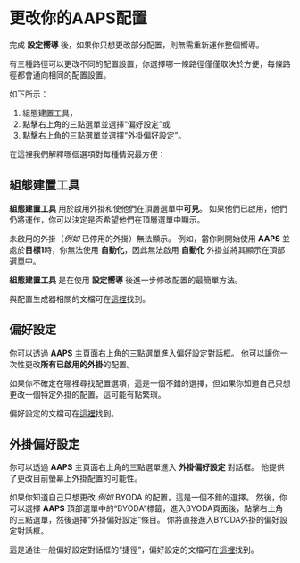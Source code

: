 # 更改你的AAPS配置

完成 **設定嚮導** 後，如果你只想更改部分配置，則無需重新運作整個嚮導。

有三種路徑可以更改不同的配置設置，你選擇哪一條路徑僅僅取決於方便，每條路徑都會通向相同的配置設置。

如下所示：

1. 組態建置工具，
2. 點擊右上角的三點選單並選擇“偏好設定”或
3. 點擊右上角的三點選單並選擇“外掛偏好設定”。

在這裡我們解釋哪個選項對每種情況最方便：

## 組態建置工具

**組態建置工具** 用於啟用外掛和使他們在頂層選單中**可見**。 如果他們已啟用，他們仍將運作，你可以決定是否希望他們在頂層選單中顯示。

未啟用的外掛（_例如_ 已停用的外掛）無法顯示。 例如，當你剛開始使用 **AAPS** 並處於**目標1**時，你無法使用 **自動化**，因此無法啟用 **自動化** 外掛並將其顯示在頂部選單中。

**組態建置工具** 是在使用 **設定嚮導** 後進一步修改配置的最簡單方法。

與配置生成器相關的文檔可在[這裡](../SettingUpAaps/ConfigBuilder.md)找到。

## 偏好設定

你可以透過 **AAPS** 主頁面右上角的三點選單進入偏好設定對話框。 他可以讓你一次性更改**所有已啟用的外掛**的配置。

如果你不確定在哪裡尋找配置選項，這是一個不錯的選擇，但如果你知道自己只想更改一個特定外掛的配置，這可能有點繁瑣。

偏好設定的文檔可在[這裡](../SettingUpAaps/Preferences.md)找到。

## 外掛偏好設定

你可以透過 **AAPS** 主頁面右上角的三點選單進入 **外掛偏好設定** 對話框。 他提供了更改目前螢幕上外掛配置的可能性。

如果你知道自己只想更改 _例如_ BYODA 的配置，這是一個不錯的選擇。 然後，你可以選擇 **AAPS** 頂部選單中的“BYODA”標籤，進入BYODA頁面後，點擊右上角的三點選單，然後選擇“外掛偏好設定”條目。 你將直接進入BYODA外掛的偏好設定對話框。

這是通往一般偏好設定對話框的“捷徑”，偏好設定的文檔可在[這裡](../SettingUpAaps/Preferences.md)找到。
